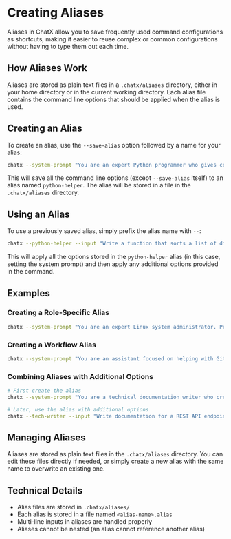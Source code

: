 # Creating Aliases

Aliases in ChatX allow you to save frequently used command configurations as shortcuts, making it easier to reuse complex or common configurations without having to type them out each time.

## How Aliases Work

Aliases are stored as plain text files in a `.chatx/aliases` directory, either in your home directory or in the current working directory. Each alias file contains the command line options that should be applied when the alias is used.

## Creating an Alias

To create an alias, use the `--save-alias` option followed by a name for your alias:

```bash
chatx --system-prompt "You are an expert Python programmer who gives concise code examples." --save-alias python-helper
```

This will save all the command line options (except `--save-alias` itself) to an alias named `python-helper`. The alias will be stored in a file in the `.chatx/aliases` directory.

## Using an Alias

To use a previously saved alias, simply prefix the alias name with `--`:

```bash
chatx --python-helper --input "Write a function that sorts a list of dictionaries by a given key"
```

This will apply all the options stored in the `python-helper` alias (in this case, setting the system prompt) and then apply any additional options provided in the command.

## Examples

### Creating a Role-Specific Alias

```bash
chatx --system-prompt "You are an expert Linux system administrator. Provide clear and concise answers to technical questions about Linux systems." --save-alias linux-admin
```

### Creating a Workflow Alias

```bash
chatx --system-prompt "You are an assistant focused on helping with Git operations and best practices." --save-alias git-helper
```

### Combining Aliases with Additional Options

```bash
# First create the alias
chatx --system-prompt "You are a technical documentation writer who creates clear and thorough explanations." --save-alias tech-writer

# Later, use the alias with additional options
chatx --tech-writer --input "Write documentation for a REST API endpoint that creates user accounts" --output-chat-history "api-docs.jsonl"
```

## Managing Aliases

Aliases are stored as plain text files in the `.chatx/aliases` directory. You can edit these files directly if needed, or simply create a new alias with the same name to overwrite an existing one.

## Technical Details

- Alias files are stored in `.chatx/aliases/`
- Each alias is stored in a file named `<alias-name>.alias`
- Multi-line inputs in aliases are handled properly
- Aliases cannot be nested (an alias cannot reference another alias)